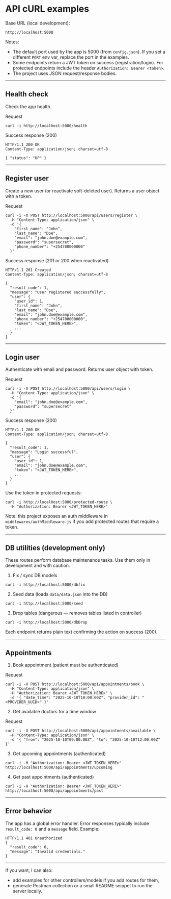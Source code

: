 # API cURL examples

Base URL (local development):

```
http://localhost:5000
```

Notes:
- The default port used by the app is 5000 (from `config.json`). If you set a different `PORT` env var, replace the port in the examples.
- Some endpoints return a JWT token on success (registration/login). For protected endpoints include the header `Authorization: Bearer <token>`.
- The project uses JSON request/response bodies.

---

## Health check

Check the app health.

Request

```
curl -i http://localhost:5000/health
```

Success response (200)

```
HTTP/1.1 200 OK
Content-Type: application/json; charset=utf-8

{ "status": "UP" }
```

---

## Register user

Create a new user (or reactivate soft-deleted user). Returns a user object with a token.

Request

```
curl -i -X POST http://localhost:5000/api/users/register \
  -H "Content-Type: application/json" \
  -d '{
    "first_name": "John",
    "last_name": "Doe",
    "email": "john.doe@example.com",
    "password": "supersecret",
    "phone_number": "+254700000000"
  }'
```

Success response (201 or 200 when reactivated)

```
HTTP/1.1 201 Created
Content-Type: application/json; charset=utf-8

{
  "result_code": 1,
  "message": "User registered successfully",
  "user": {
    "user_id": 1,
    "first_name": "John",
    "last_name": "Doe",
    "email": "john.doe@example.com",
    "phone_number": "+254700000000",
    "token": "<JWT_TOKEN_HERE>",
    ...
  }
}
```

---

## Login user

Authenticate with email and password. Returns user object with token.

Request

```
curl -i -X POST http://localhost:5000/api/users/login \
  -H "Content-Type: application/json" \
  -d '{
    "email": "john.doe@example.com",
    "password": "supersecret"
  }'
```

Success response (200)

```
HTTP/1.1 200 OK
Content-Type: application/json; charset=utf-8

{
  "result_code": 1,
  "message": "Login successful",
  "user": {
    "user_id": 1,
    "email": "john.doe@example.com",
    "token": "<JWT_TOKEN_HERE>",
    ...
  }
}
```

Use the token in protected requests:

```
curl -i http://localhost:5000/protected-route \
  -H "Authorization: Bearer <JWT_TOKEN_HERE>"
```

Note: this project exposes an auth middleware in `middlewares/authMiddleware.js` if you add protected routes that require a token.

---

## DB utilities (development only)

These routes perform database maintenance tasks. Use them only in development and with caution.

1) Fix / sync DB models

```
curl -i http://localhost:5000/dbfix
```

2) Seed data (loads `data/data.json` into the DB)

```
curl -i http://localhost:5000/seed
```

3) Drop tables (dangerous — removes tables listed in controller)

```
curl -i http://localhost:5000/dbDrop
```

Each endpoint returns plain text confirming the action on success (200).

---

## Appointments

1) Book appointment (patient must be authenticated)

Request

```
curl -i -X POST http://localhost:5000/api/appointments/book \
  -H "Content-Type: application/json" \
  -H "Authorization: Bearer <JWT_TOKEN_HERE>" \
  -d '{ "date_time": "2025-10-10T10:00:00Z", "provider_id": "<PROVIDER_UUID>" }'
```

2) Get available doctors for a time window

Request

```
curl -i -X POST http://localhost:5000/api/appointments/available \
  -H "Content-Type: application/json" \
  -d '{ "from": "2025-10-10T09:00:00Z", "to": "2025-10-10T12:00:00Z" }'
```

3) Get upcoming appointments (authenticated)

```
curl -i -H "Authorization: Bearer <JWT_TOKEN_HERE>" http://localhost:5000/api/appointments/upcoming
```

4) Get past appointments (authenticated)

```
curl -i -H "Authorization: Bearer <JWT_TOKEN_HERE>" http://localhost:5000/api/appointments/past
```

---

## Error behavior

The app has a global error handler. Error responses typically include `result_code: 0` and a `message` field. Example:

```
HTTP/1.1 401 Unauthorized
{
  "result_code": 0,
  "message": "Invalid credentials."
}
```

---

If you want, I can also:
- add examples for other controllers/models if you add routes for them,
- generate Postman collection or a small README snippet to run the server locally.
